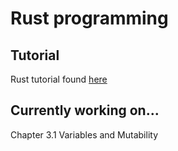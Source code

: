 # Rust programming

## Tutorial
Rust tutorial found [here](https://doc.rust-lang.org/book/title-page.html)

## Currently working on...
Chapter 3.1 Variables and Mutability